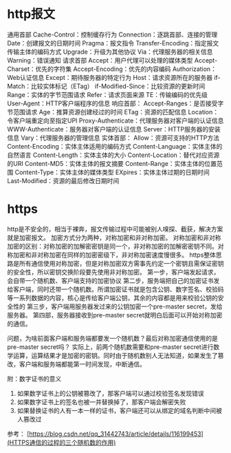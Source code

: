 # http报文
通用首部
Cache-Control：控制缓存行为
Connection：逐跳首部、连接的管理
Date：创建报文的日期时间
Pragma：报文指令
Transfer-Encoding：指定报文传输主体的编码方式
Upgrade：升级为其他协议
Via：代理服务器的相关信息
Warning：错误通知
请求首部
Accept：用户代理可以处理的媒体类型
Accept-Charset：优先的字符集
Accept-Encoding：优先的内容编码
Authorization：Web认证信息
Except：期待服务器的特定行为
Host：请求资源所在的服务器
if-Match：比较实体标记（ETag）
if-Modified-Since：比较资源的更新时间
Range：实体的字节范围请求
Refer：请求页面来源
TE：传输编码的优先级
User-Agent：HTTP客户端程序的信息
响应首部：
Accept-Ranges：是否接受字节范围请求
Age：推算资源创建经过的时间
ETag：资源的匹配信息
Location：令客户端重定向至指定UPI
Proxy-Authenticate：代理服务器对客户端的认证信息
WWW-Authenticate：服务器对客户端的认证信息
Server：HTTP服务器的安装信息
Vary：代理服务器的管理信息
实体首部：
Allow：资源可支持的HTTP方法
Content-Encoding：实体主体适用的编码方式
Content-Language：实体主体的自然语言
Content-Length：实体主体的大小
Content-Location：替代对应资源的URI
Content-MD5：实体主体的报文摘要
Content-Range：实体主体的位置范围
Content-Type：实体主体的媒体类型
EXpires：实体主体过期的日期时间
Last-Modified：资源的最后修改日期时间

# https
http是不安全的，相当于裸奔，报文传输过程中可能被别人嗅探、截获，解决方案就是加密报文。
加密方式分为两种，对称加密和非对称加密。
对称加密和非对称加密的区别：对称加密的加解密密钥是同一个，非对称加密的加解密密钥不同。对称加密和非对称加密在同样的加密密级下，非对称加密速度慢很多。
https整体思路是所有通信使用对称加密，但是对称加密双方需事先约定一个密钥且需保证密钥的安全性，所以密钥交换阶段要先使用非对称加密。
第一步，客户端发起请求，会自带一个随机数、客户端支持的加密协议
第二步，服务端把自己的加密证书发给客户端，同时还带一个随机数。所谓加密证书就是包含公钥、数字签名、校验码等一系列数据的内容，核心是传给客户端公钥，其余的内容都是用来校验公钥的安全性的
第三步，客户端用服务器发过来的公钥加密一个pre-master secret，发给服务器。
第四部，服务器接收到pre-master secret就明白后面可以开始对称加密的通信。

问题，为啥前面客户端和服务端都要发一个随机数？最后对称加密通信使用的是pre-master secret吗？
实际上，前两个随机数需要和pre-master secret进行数学运算，运算结果才是加密的密钥。同时由于随机数别人无法知道，如果发生了篡改，客户端和服务端都能第一时间发现，中断通信。

附：数字证书的意义
1. 如果数字证书上的公钥被篡改了，那客户端可以通过校验签名发现错误
2. 如果数字证书上的签名也被一并替换掉了，那客户端会解密失败
3. 如果替换证书的人有一本一样的证书，客户端还可以从绑定的域名判断中间被人篡改过

参考：
[https://blog.csdn.net/qq_31442743/article/details/116199453](HTTPS通信的过程的三个随机数的作用)
